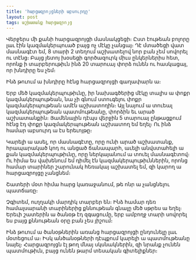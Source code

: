 ```yaml
---
title: 'հարցազրոյցների աբսուրդը'
layout: post
tags: աշխատանք հարցազրոյց
---
```


Վերջերս մի քանի հարցազրոյցի մասնակցեցի։ Ըստ էութեան բոլորը լաւ էին կազմակերպուած բայց ոչ մէկը չանցայ։ Դէ մտածեցի վատ մասնագէտ եմ, 8 տարի 2 տեղում աշխատելով նոր բան չեմ սովորել ու տէնց։ Բայց յետոյ խօսեցի գործազուրկ միւս ընկերներիս հետ, որոնք ի տարբերութիւն ինձ 20 տարուայ փորձ ունեն ու հասկացայ, որ խնդիրը ես չեմ։

Ինձ թուում ա խնդիրը հէնց հարցազրոյցի գաղափարն ա։

Երբ մեծ կազմակերպութիւնը, իր նախագծերից մէկը տալիս ա փոքր կազմակերպութեան, նա չի գնում ստուգելու փոքր կազմակերպութեան ամէն աշխատողին։ Այլ նայում ա տուեալ կազմակերպութեան պատմութեանը, փորձին եւ արած աշխատանքին։ Յամենային դէպս վերջին 5 տարուայ ընթացքում հէնց էդ փոքր կազմակերպութեան աշխատող եմ եղել։ Ու ինձ համար աբսուրդ ա էս երեւոյթը։

Կարելի ա ասել, որ մասնագէտը, որը ունի արած աշխատանք, հրապարակած կոդ ու անցած ճանապարհ, աւելի անվստահելի ա քան կազմակերպութիւնը, որը ներկայանում ա տուել մասնագէտով։ Ու հիմա ես վախենում եմ դիմել էն կազմակերպութիւններին, որոնց համար տարիներ շարունակ հեռակայ աշխատել եմ, զի կարող ա հարցազրոյցը չանցնեմ։

Շատերի մօտ հիմա հարց կառաջանում, թե ոնր ա չանցնելու պատճառը։

Չգիտեմ, ուղղակի մարդիկ տարբեր են։ Ինձ համար դեռ համալսարանի տարիներից քննութեան գնալը մեծ սթրես ա եղել։ Երեւի շատերին ա ծանօթ էդ զգացումը, երբ ամբողջ տարի սովորել ես բայց քննութեան օրը բան չես յիշում։

Ինձ թուում ա ծանօթներին առանց հարցազրոյցի ընդունելը լաւ մօտեցում ա։ Իսկ անծանօթների դէպքում կարելի ա պատմութեանը նայել։ Հարցազրոյցն էլ թող մնայ սկսնակներին, զի նրանք չունեն պատմութիւն, բայց ունեն թարմ տեսական գիտելիքներ։
